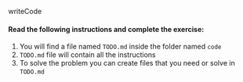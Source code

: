 writeCode
<!-- .... -->
#### Read the following instructions and complete the exercise:

1. You will find a file named `TODO.md` inside the folder named `code`
2. `TODO.md` file will contain all the instructions
3. To solve the problem you can create files that you need or solve in `TODO.md`
